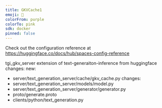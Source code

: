 ```yaml
---
title: GKVCache1
emoji: 🐠
colorFrom: purple
colorTo: pink
sdk: docker
pinned: false
---
```


Check out the configuration reference at https://huggingface.co/docs/hub/spaces-config-reference


tgi_gkv_server extension of text-generaiton-inference from huggingface
changes:
new:
- server/text_generation_server/cache/gkv_cache.py
changes:
- server/text_generation_server/models/model.py
- server/text_generation_server/generator/generator.py
- proto/generate.proto
- clients/python/text_generation.py